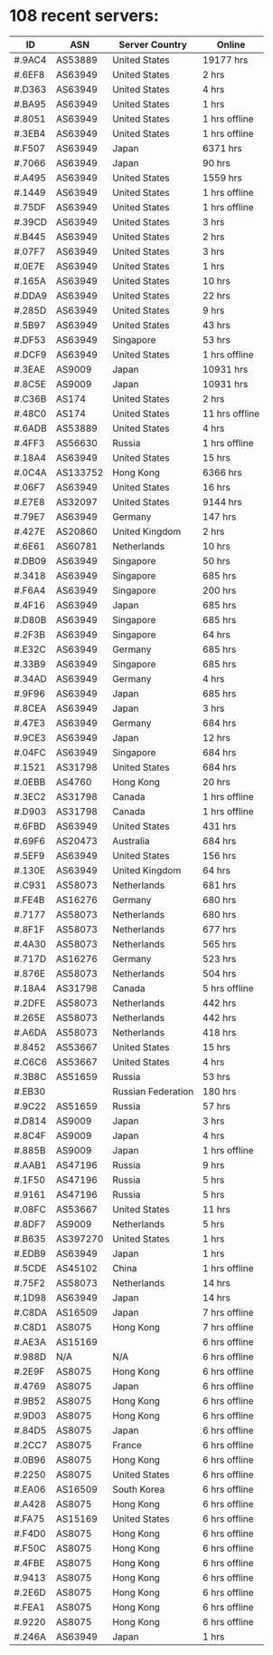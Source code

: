 # 108 recent servers:

| ID | ASN | Server Country | Online |
| ------ | ------ | ------ | ------ |
| #.9AC4 | AS53889 | United States | 19177 hrs |
| #.6EF8 | AS63949 | United States | 2 hrs |
| #.D363 | AS63949 | United States | 4 hrs |
| #.BA95 | AS63949 | United States | 1 hrs |
| #.8051 | AS63949 | United States | 1 hrs offline |
| #.3EB4 | AS63949 | United States | 1 hrs offline |
| #.F507 | AS63949 | Japan | 6371 hrs |
| #.7066 | AS63949 | Japan | 90 hrs |
| #.A495 | AS63949 | United States | 1559 hrs |
| #.1449 | AS63949 | United States | 1 hrs offline |
| #.75DF | AS63949 | United States | 1 hrs offline |
| #.39CD | AS63949 | United States | 3 hrs |
| #.B445 | AS63949 | United States | 2 hrs |
| #.07F7 | AS63949 | United States | 3 hrs |
| #.0E7E | AS63949 | United States | 1 hrs |
| #.165A | AS63949 | United States | 10 hrs |
| #.DDA9 | AS63949 | United States | 22 hrs |
| #.285D | AS63949 | United States | 9 hrs |
| #.5B97 | AS63949 | United States | 43 hrs |
| #.DF53 | AS63949 | Singapore | 53 hrs |
| #.DCF9 | AS63949 | United States | 1 hrs offline |
| #.3EAE | AS9009 | Japan | 10931 hrs |
| #.8C5E | AS9009 | Japan | 10931 hrs |
| #.C36B | AS174 | United States | 2 hrs |
| #.48C0 | AS174 | United States | 11 hrs offline |
| #.6ADB | AS53889 | United States | 4 hrs |
| #.4FF3 | AS56630 | Russia | 1 hrs offline |
| #.18A4 | AS63949 | United States | 15 hrs |
| #.0C4A | AS133752 | Hong Kong | 6366 hrs |
| #.06F7 | AS63949 | United States | 16 hrs |
| #.E7E8 | AS32097 | United States | 9144 hrs |
| #.79E7 | AS63949 | Germany | 147 hrs |
| #.427E | AS20860 | United Kingdom | 2 hrs |
| #.6E61 | AS60781 | Netherlands | 10 hrs |
| #.DB09 | AS63949 | Singapore | 50 hrs |
| #.3418 | AS63949 | Singapore | 685 hrs |
| #.F6A4 | AS63949 | Singapore | 200 hrs |
| #.4F16 | AS63949 | Japan | 685 hrs |
| #.D80B | AS63949 | Singapore | 685 hrs |
| #.2F3B | AS63949 | Singapore | 64 hrs |
| #.E32C | AS63949 | Germany | 685 hrs |
| #.33B9 | AS63949 | Singapore | 685 hrs |
| #.34AD | AS63949 | Germany | 4 hrs |
| #.9F96 | AS63949 | Japan | 685 hrs |
| #.8CEA | AS63949 | Japan | 3 hrs |
| #.47E3 | AS63949 | Germany | 684 hrs |
| #.9CE3 | AS63949 | Japan | 12 hrs |
| #.04FC | AS63949 | Singapore | 684 hrs |
| #.1521 | AS31798 | United States | 684 hrs |
| #.0EBB | AS4760 | Hong Kong | 20 hrs |
| #.3EC2 | AS31798 | Canada | 1 hrs offline |
| #.D903 | AS31798 | Canada | 1 hrs offline |
| #.6FBD | AS63949 | United States | 431 hrs |
| #.69F6 | AS20473 | Australia | 684 hrs |
| #.5EF9 | AS63949 | United States | 156 hrs |
| #.130E | AS63949 | United Kingdom | 64 hrs |
| #.C931 | AS58073 | Netherlands | 681 hrs |
| #.FE4B | AS16276 | Germany | 680 hrs |
| #.7177 | AS58073 | Netherlands | 680 hrs |
| #.8F1F | AS58073 | Netherlands | 677 hrs |
| #.4A30 | AS58073 | Netherlands | 565 hrs |
| #.717D | AS16276 | Germany | 523 hrs |
| #.876E | AS58073 | Netherlands | 504 hrs |
| #.18A4 | AS31798 | Canada | 5 hrs offline |
| #.2DFE | AS58073 | Netherlands | 442 hrs |
| #.265E | AS58073 | Netherlands | 442 hrs |
| #.A6DA | AS58073 | Netherlands | 418 hrs |
| #.8452 | AS53667 | United States | 15 hrs |
| #.C6C6 | AS53667 | United States | 4 hrs |
| #.3B8C | AS51659 | Russia | 53 hrs |
| #.EB30 |  | Russian Federation | 180 hrs |
| #.9C22 | AS51659 | Russia | 57 hrs |
| #.D814 | AS9009 | Japan | 3 hrs |
| #.8C4F | AS9009 | Japan | 4 hrs |
| #.885B | AS9009 | Japan | 1 hrs offline |
| #.AAB1 | AS47196 | Russia | 9 hrs |
| #.1F50 | AS47196 | Russia | 5 hrs |
| #.9161 | AS47196 | Russia | 5 hrs |
| #.08FC | AS53667 | United States | 11 hrs |
| #.8DF7 | AS9009 | Netherlands | 5 hrs |
| #.B635 | AS397270 | United States | 1 hrs |
| #.EDB9 | AS63949 | Japan | 1 hrs |
| #.5CDE | AS45102 | China | 1 hrs offline |
| #.75F2 | AS58073 | Netherlands | 14 hrs |
| #.1D98 | AS63949 | Japan | 14 hrs |
| #.C8DA | AS16509 | Japan | 7 hrs offline |
| #.C8D1 | AS8075 | Hong Kong | 7 hrs offline |
| #.AE3A | AS15169 |  | 6 hrs offline |
| #.988D | N/A | N/A | 6 hrs offline |
| #.2E9F | AS8075 | Hong Kong | 6 hrs offline |
| #.4769 | AS8075 | Japan | 6 hrs offline |
| #.9B52 | AS8075 | Hong Kong | 6 hrs offline |
| #.9D03 | AS8075 | Hong Kong | 6 hrs offline |
| #.84D5 | AS8075 | Japan | 6 hrs offline |
| #.2CC7 | AS8075 | France | 6 hrs offline |
| #.0B96 | AS8075 | Hong Kong | 6 hrs offline |
| #.2250 | AS8075 | United States | 6 hrs offline |
| #.EA06 | AS16509 | South Korea | 6 hrs offline |
| #.A428 | AS8075 | Hong Kong | 6 hrs offline |
| #.FA75 | AS15169 | United States | 6 hrs offline |
| #.F4D0 | AS8075 | Hong Kong | 6 hrs offline |
| #.F50C | AS8075 | Hong Kong | 6 hrs offline |
| #.4FBE | AS8075 | Hong Kong | 6 hrs offline |
| #.9413 | AS8075 | Hong Kong | 6 hrs offline |
| #.2E6D | AS8075 | Hong Kong | 6 hrs offline |
| #.FEA1 | AS8075 | Hong Kong | 6 hrs offline |
| #.9220 | AS8075 | Hong Kong | 6 hrs offline |
| #.246A | AS63949 | Japan | 1 hrs |


